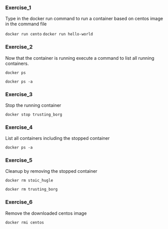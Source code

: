 ### Exercise_1 

Type in the docker run command to run a container based on centos image in the command file

`docker run cento`
`docker run hello-world`

### Exercise_2

Now that the container is running execute a command to list all running containers.

`docker ps`

`docker ps -a`

### Exercise_3

Stop the running container

`docker stop trusting_borg`

### Exercise_4 

List all containers including the stopped container

`docker ps -a`

### Exercise_5 

Cleanup by removing the stopped container

`docker rm stoic_hugle`

`docker rm trusting_borg`

### Exercise_6 

Remove the downloaded centos image

`docker rmi centos`